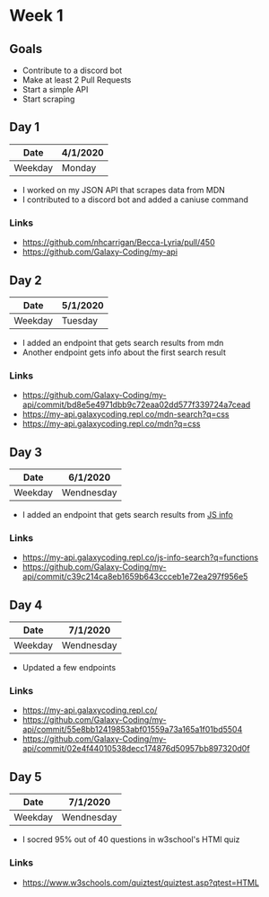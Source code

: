# Week 1 
## Goals
- Contribute to a discord bot
- Make at least 2 Pull Requests
- Start a simple API
- Start scraping

## Day 1
| Date    | 4/1/2020 |
|---------|----------|
| Weekday | Monday   |
- I worked on my JSON API that scrapes data from MDN
- I contributed to a discord bot and added a caniuse command 

### Links

- https://github.com/nhcarrigan/Becca-Lyria/pull/450
- https://github.com/Galaxy-Coding/my-api

## Day 2
| Date    | 5/1/2020 |
|---------|----------|
| Weekday | Tuesday  |
- I added an endpoint that gets search results from mdn
- Another endpoint gets info about the first search result

### Links

- https://github.com/Galaxy-Coding/my-api/commit/bd8e5e4971dbb9c72eaa02dd577f339724a7cead
- https://my-api.galaxycoding.repl.co/mdn-search?q=css
- https://my-api.galaxycoding.repl.co/mdn?q=css

## Day 3
| Date    | 6/1/2020 |
|---------|----------|
| Weekday | Wendnesday  |
- I added an endpoint that gets search results from [JS info](https://javascript.info)

### Links

- https://my-api.galaxycoding.repl.co/js-info-search?q=functions
- https://github.com/Galaxy-Coding/my-api/commit/c39c214ca8eb1659b643ccceb1e72ea297f956e5

## Day 4
| Date    | 7/1/2020 |
|---------|----------|
| Weekday | Wendnesday  |
- Updated a few endpoints
### Links

- https://my-api.galaxycoding.repl.co/
- https://github.com/Galaxy-Coding/my-api/commit/55e8bb12419853abf01559a73a165a1f01bd5504
- https://github.com/Galaxy-Coding/my-api/commit/02e4f44010538decc174876d50957bb897320d0f

## Day 5
| Date    | 7/1/2020 |
|---------|----------|
| Weekday | Wendnesday  |
- I socred 95% out of 40 questions in w3school's HTMl quiz
### Links
- https://www.w3schools.com/quiztest/quiztest.asp?qtest=HTML
